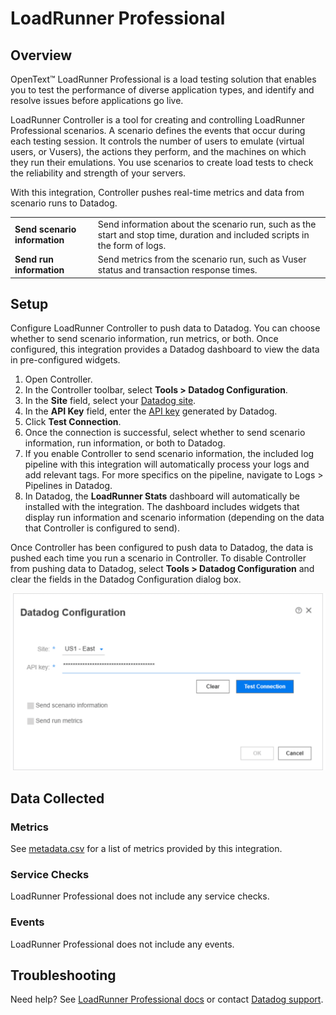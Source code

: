 # LoadRunner Professional

## Overview

OpenText™ LoadRunner Professional is a load testing solution that enables you to test the performance of diverse application types, and identify and resolve issues before applications go live.

LoadRunner Controller is a tool for creating and controlling LoadRunner Professional scenarios. A scenario defines the events that occur during each testing session. It controls the number of users to emulate (virtual users, or Vusers), the actions they perform, and the machines on which they run their emulations. You use scenarios to create load tests to check the reliability and strength of your servers.

With this integration, Controller pushes real-time metrics and data from scenario runs to Datadog.

|   |   |
|---|---|
|__Send scenario information__| Send information about the scenario run, such as the start and stop time, duration and included scripts in the form of logs.
|__Send run information__| Send metrics from the scenario run, such as Vuser status and transaction response times. |

## Setup

Configure LoadRunner Controller to push data to Datadog. You can choose whether to send scenario information, run metrics, or both. Once configured, this integration provides a Datadog dashboard to view the data in pre-configured widgets.

1.  Open Controller.
2.	In the Controller toolbar, select __Tools > Datadog Configuration__.
3.	In the __Site__ field, select your [Datadog site][6].
4.	In the __API Key__ field, enter the [API key][7] generated by Datadog.
5.	Click __Test Connection__.
6.	Once the connection is successful, select whether to send scenario information, run information, or both to Datadog.
7.	If you enable Controller to send scenario information, the included log pipeline with this integration will automatically process your logs and add relevant tags. For more specifics on the pipeline, navigate to Logs > Pipelines in Datadog.
8.	In Datadog, the __LoadRunner Stats__ dashboard will automatically be installed with the integration. The dashboard includes widgets that display run information and scenario information (depending on the data that Controller is configured to send).

Once Controller has been configured to push data to Datadog, the data is pushed each time you run a scenario in Controller. To disable Controller from pushing data to Datadog, select __Tools > Datadog Configuration__ and clear the fields in the Datadog Configuration dialog box.

![Datadog Configuration Window][2]

## Data Collected

### Metrics

See [metadata.csv][5] for a list of metrics provided by this integration.

### Service Checks

LoadRunner Professional does not include any service checks.

### Events

LoadRunner Professional does not include any events.

## Troubleshooting

Need help? See [LoadRunner Professional docs][4] or contact [Datadog support][3].

[1]: https://app.datadoghq.com/organization-settings/api-keys
[2]: https://raw.githubusercontent.com/DataDog/integrations-extras/master/loadrunner_professional/images/datadog_configuration_window.png
[3]: https://docs.datadoghq.com/help/
[4]: https://admhelp.microfocus.com/lr
[5]: https://github.com/DataDog/integrations-extras/blob/master/loadrunner_professional/metadata.csv
[6]: https://docs.datadoghq.com/getting_started/site/
[7]: https://docs.datadoghq.com/account_management/api-app-keys/#add-an-api-key-or-client-token

